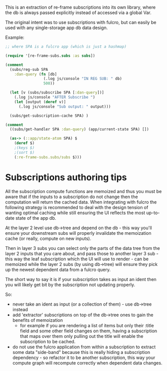 This is an extraction of re-frame subscriptions into its own library, where the db is always passed explicitly instead
of accessed via a global Var.

The original intent was to use subscriptions with fulcro, but can easily be used with any single-storage app db data 
design.


Example:



```clojure 
;; where SPA is a fulcro app (which is just a hashmap)

(require '[re-frame-subs.subs :as subs])

(comment
  (subs/reg-sub SPA
    :dan-query (fn [db]
                 (.log js/console "IN REG SUB: " db)
                 500))

  (let [v (subs/subscribe SPA [:dan-query])]
    (.log js/console "AFTER Subscribe ")
    (let [output (deref v)]
      (.log js/console "Sub output: " output)))

  (subs/get-subscription-cache SPA) )

(comment
  ((subs/get-handler SPA :dan-query) (app/current-state SPA) [])

  (as-> (::app/state-atom SPA) $
    (deref $)
    ;(keys $)
    ;(sort $)
    (:re-frame-subs.subs/subs $)))
```

# Subscriptions authoring tips

All the subscription compute functions are memoized and thus you must be aware that if the inputs to a subscription do not 
change then the computation will return the cached data. 
When integrating with fulcro the following strategy is recommended to deal with the design tension of wanting optimal caching
while still ensuring the UI reflects the most up-to-date state of the app db.

At the layer 2 level use db->tree and depend on the db - this way you'll ensure your downstream subs will properly
invalidate the memoization cache (or really, compute on new inputs).

Then in layer 3 subs you can select only the parts of the data tree from the layer 2 inputs that you care about, and
pass those to another layer 3 sub - this way the leaf subscription which the UI will use to render - can be memoized while
the layer 2 subs (by using db->tree) will ensure they pick up the newest dependent data from a fulcro query. 

The short way to say it is if your subscription takes as input an ident then you will likely get bit by the subscription 
not updating properly.

So:
- never take an ident as input (or a collection of them) - use db->tree instead
- add 'extractor' subscriptions on top of the db->tree ones to gain the benefits of memoization
  - for example if you are rendering a list of items but only their :title field and some other field changes on them,
  having a subscription that maps over them only pulling out the title will enable the subscription to be cached.
- do not use the fulcro application from within a subscription to extract some data "side-band" because this is really
  hiding a subscription dependency - so refactor it to be another subscription, this way your compute graph will recompute 
  correctly when dependent data changes.
